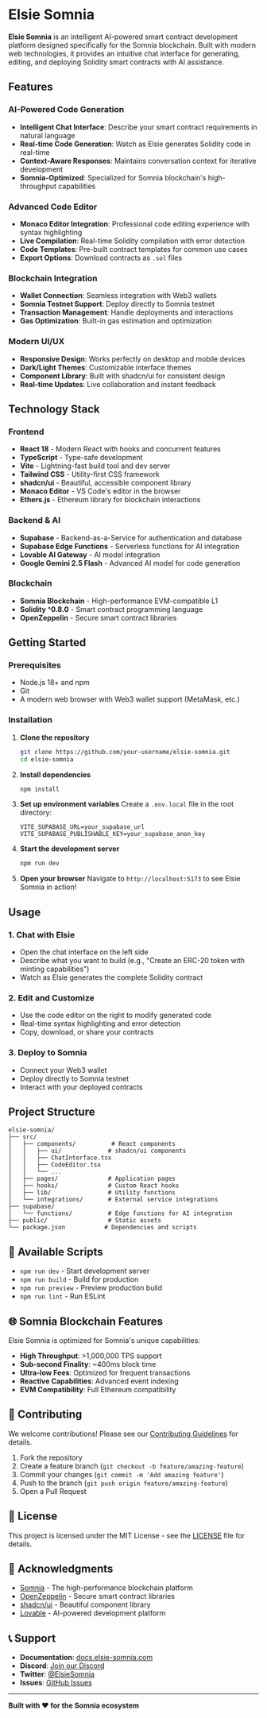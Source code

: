 # Elsie Somnia 

**Elsie Somnia** is an intelligent AI-powered smart contract development platform designed specifically for the Somnia blockchain. Built with modern web technologies, it provides an intuitive chat interface for generating, editing, and deploying Solidity smart contracts with AI assistance.

##  Features

###  AI-Powered Code Generation
- **Intelligent Chat Interface**: Describe your smart contract requirements in natural language
- **Real-time Code Generation**: Watch as Elsie generates Solidity code in real-time
- **Context-Aware Responses**: Maintains conversation context for iterative development
- **Somnia-Optimized**: Specialized for Somnia blockchain's high-throughput capabilities

### Advanced Code Editor
- **Monaco Editor Integration**: Professional code editing experience with syntax highlighting
- **Live Compilation**: Real-time Solidity compilation with error detection
- **Code Templates**: Pre-built contract templates for common use cases
- **Export Options**: Download contracts as `.sol` files

###  Blockchain Integration
- **Wallet Connection**: Seamless integration with Web3 wallets
- **Somnia Testnet Support**: Deploy directly to Somnia testnet
- **Transaction Management**: Handle deployments and interactions
- **Gas Optimization**: Built-in gas estimation and optimization

### Modern UI/UX
- **Responsive Design**: Works perfectly on desktop and mobile devices
- **Dark/Light Themes**: Customizable interface themes
- **Component Library**: Built with shadcn/ui for consistent design
- **Real-time Updates**: Live collaboration and instant feedback

##  Technology Stack

### Frontend
- **React 18** - Modern React with hooks and concurrent features
- **TypeScript** - Type-safe development
- **Vite** - Lightning-fast build tool and dev server
- **Tailwind CSS** - Utility-first CSS framework
- **shadcn/ui** - Beautiful, accessible component library
- **Monaco Editor** - VS Code's editor in the browser
- **Ethers.js** - Ethereum library for blockchain interactions

### Backend & AI
- **Supabase** - Backend-as-a-Service for authentication and database
- **Supabase Edge Functions** - Serverless functions for AI integration
- **Lovable AI Gateway** - AI model integration
- **Google Gemini 2.5 Flash** - Advanced AI model for code generation

### Blockchain
- **Somnia Blockchain** - High-performance EVM-compatible L1
- **Solidity ^0.8.0** - Smart contract programming language
- **OpenZeppelin** - Secure smart contract libraries

## Getting Started

### Prerequisites
- Node.js 18+ and npm
- Git
- A modern web browser with Web3 wallet support (MetaMask, etc.)

### Installation

1. **Clone the repository**
   ```bash
   git clone https://github.com/your-username/elsie-somnia.git
   cd elsie-somnia
   ```

2. **Install dependencies**
   ```bash
   npm install
   ```

3. **Set up environment variables**
   Create a `.env.local` file in the root directory:
   ```env
   VITE_SUPABASE_URL=your_supabase_url
   VITE_SUPABASE_PUBLISHABLE_KEY=your_supabase_anon_key
   ```

4. **Start the development server**
   ```bash
   npm run dev
   ```

5. **Open your browser**
   Navigate to `http://localhost:5173` to see Elsie Somnia in action!

##  Usage

### 1. Chat with Elsie
- Open the chat interface on the left side
- Describe what you want to build (e.g., "Create an ERC-20 token with minting capabilities")
- Watch as Elsie generates the complete Solidity contract

### 2. Edit and Customize
- Use the code editor on the right to modify generated code
- Real-time syntax highlighting and error detection
- Copy, download, or share your contracts

### 3. Deploy to Somnia
- Connect your Web3 wallet
- Deploy directly to Somnia testnet
- Interact with your deployed contracts

## Project Structure

```
elsie-somnia/
├── src/
│   ├── components/          # React components
│   │   ├── ui/             # shadcn/ui components
│   │   ├── ChatInterface.tsx
│   │   ├── CodeEditor.tsx
│   │   └── ...
│   ├── pages/              # Application pages
│   ├── hooks/              # Custom React hooks
│   ├── lib/                # Utility functions
│   └── integrations/       # External service integrations
├── supabase/
│   └── functions/          # Edge functions for AI integration
├── public/                 # Static assets
└── package.json           # Dependencies and scripts
```

## 🔧 Available Scripts

- `npm run dev` - Start development server
- `npm run build` - Build for production
- `npm run preview` - Preview production build
- `npm run lint` - Run ESLint

## 🌐 Somnia Blockchain Features

Elsie Somnia is optimized for Somnia's unique capabilities:

- **High Throughput**: >1,000,000 TPS support
- **Sub-second Finality**: ~400ms block time
- **Ultra-low Fees**: Optimized for frequent transactions
- **Reactive Capabilities**: Advanced event indexing
- **EVM Compatibility**: Full Ethereum compatibility

## 🤝 Contributing

We welcome contributions! Please see our [Contributing Guidelines](CONTRIBUTING.md) for details.

1. Fork the repository
2. Create a feature branch (`git checkout -b feature/amazing-feature`)
3. Commit your changes (`git commit -m 'Add amazing feature'`)
4. Push to the branch (`git push origin feature/amazing-feature`)
5. Open a Pull Request

## 📝 License

This project is licensed under the MIT License - see the [LICENSE](LICENSE) file for details.

## 🙏 Acknowledgments

- [Somnia](https://somnia.network/) - The high-performance blockchain platform
- [OpenZeppelin](https://openzeppelin.com/) - Secure smart contract libraries
- [shadcn/ui](https://ui.shadcn.com/) - Beautiful component library
- [Lovable](https://lovable.dev/) - AI-powered development platform

## 📞 Support

- **Documentation**: [docs.elsie-somnia.com](https://docs.elsie-somnia.com)
- **Discord**: [Join our Discord](https://discord.gg/elsie-somnia)
- **Twitter**: [@ElsieSomnia](https://twitter.com/ElsieSomnia)
- **Issues**: [GitHub Issues](https://github.com/your-username/elsie-somnia/issues)

---

**Built with ❤️ for the Somnia ecosystem**
